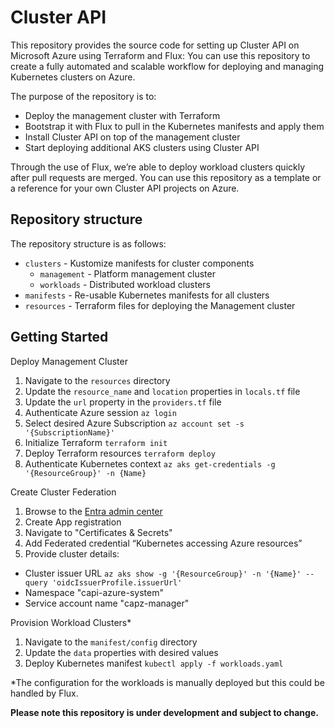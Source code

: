 # Cluster API

This repository provides the source code for setting up Cluster API on Microsoft Azure using Terraform and Flux: You can use this repository to create a fully automated and scalable workflow for deploying and managing Kubernetes clusters on Azure.

The purpose of the repository is to:

- Deploy the management cluster with Terraform
- Bootstrap it with Flux to pull in the Kubernetes manifests and apply them
- Install Cluster API on top of the management cluster
- Start deploying additional AKS clusters using Cluster API

Through the use of Flux, we’re able to deploy workload clusters quickly after pull requests are merged. You can use this repository as a template or a reference for your own Cluster API projects on Azure.

## Repository structure

The repository structure is as follows:

- `clusters` - Kustomize manifests for cluster components
  - `management` - Platform management cluster
  - `workloads` - Distributed workload clusters
- `manifests` - Re-usable Kubernetes manifests for all clusters
- `resources` - Terraform files for deploying the Management cluster

## Getting Started

Deploy Management Cluster

1. Navigate to the `resources` directory
2. Update the `resource_name` and `location` properties in `locals.tf` file
3. Update the `url` property in the `providers.tf` file
4. Authenticate Azure session `az login`
5. Select desired Azure Subscription `az account set -s '{SubscriptionName}'`
6. Initialize Terraform `terraform init`
7. Deploy Terraform resources `terraform deploy`
8. Authenticate Kubernetes context `az aks get-credentials -g '{ResourceGroup}' -n {Name}`

Create Cluster Federation

1. Browse to the [Entra admin center](0)
2. Create App registration
3. Navigate to "Certificates & Secrets"
4. Add Federated credential “Kubernetes accessing Azure resources”
5. Provide cluster details:
  - Cluster issuer URL `az aks show -g '{ResourceGroup}' -n '{Name}' --query 'oidcIssuerProfile.issuerUrl'`
  - Namespace "capi-azure-system"
  - Service account name "capz-manager"

Provision Workload Clusters*

1. Navigate to the `manifest/config` directory
2. Update the `data` properties with desired values
3. Deploy Kubernetes manifest `kubectl apply -f workloads.yaml`

*The configuration for the workloads is manually deployed but this could be handled by Flux.

__Please note this repository is under development and subject to change.__